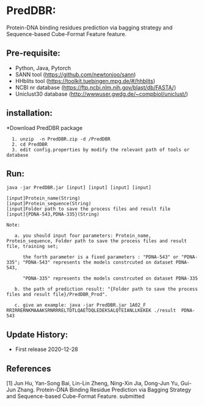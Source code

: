 # PredDBR:
 Protein-DNA binding residues prediction via bagging strategy and Sequence-based Cube-Format Feature feature.
	
## Pre-requisite:
   - Python, Java, Pytorch
   - SANN tool (https://github.com/newtonjoo/sann)
   - HHblits tool (https://toolkit.tuebingen.mpg.de/#/hhblits)
   - NCBI nr database (https://ftp.ncbi.nlm.nih.gov/blast/db/FASTA/)
   - Uniclust30 database (http://wwwuser.gwdg.de/~compbiol/uniclust/)
   
## installation:

*Download PredDBR package
~~~
  1. unzip  -n PredDBR.zip -d /PredDBR
  2. cd PredDBR
  3. edit config.properties by modify the relevant path of tools or database
~~~	

## Run:

	java -jar PredDBR.jar [input] [input] [input] [input]
	
	[input]Protein_name(String)  
	[input]Protein_sequence(String)	
	[input]Folder path to save the process files and result file
	[input]{PDNA-543,PDNA-335}(String)

	Note: 
	
       a. you should input four parameters: Protein_name, Protein_sequence, Folder path to save the process files and result file, training set;
	
     	  the forth parameter is a fixed parameters : "PDNA-543" or "PDNA-335"; "PDNA-543" represents the models constrcuted on dataset PDNA-543,
	  
     	  "PDNA-335" represents the models constrcuted on dataset PDNA-335
	 
       b. the path of prediction result: "{Folder path to save the process files and result file}/PredDBR_Prod".

       c. give an example: java -jar PredDBR.jar 1A02_F RRIRRERNKMAAAKSRNRRRELTDTLQAETDQLEDEKSALQTEIANLLKEKEK ./result  PDNA-543
   
## Update History:

- First release 2020-12-28

## References 
[1] Jun Hu, Yan-Song Bai, Lin-Lin Zheng, Ning-Xin Jia, Dong-Jun Yu, Gui-Jun Zhang. Protein-DNA Binding Residue Prediction via Bagging Strategy and Sequence-based Cube-Format Feature. submitted
